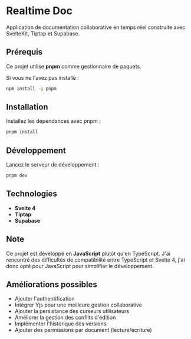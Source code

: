 # Realtime Doc

Application de documentation collaborative en temps réel construite avec SvelteKit, Tiptap et Supabase.

## Prérequis

Ce projet utilise **pnpm** comme gestionnaire de paquets.

Si vous ne l'avez pas installé :
```sh
npm install -g pnpm
```

## Installation

Installez les dépendances avec pnpm :
```sh
pnpm install
```

## Développement

Lancez le serveur de développement :
```sh
pnpm dev
```

## Technologies

- **Svelte 4** 
- **Tiptap** 
- **Supabase**

## Note

Ce projet est développé en **JavaScript** plutôt qu'en TypeScript. J'ai rencontré des difficultés de compatibilité entre TypeScript et Svelte 4, j'ai donc opté pour JavaScript pour simplifier le développement.

## Améliorations possibles

- Ajouter l'authentification
- Intégrer Yjs pour une meilleure gestion collaborative
- Ajouter la persistance des curseurs utilisateurs
- Améliorer la gestion des conflits d'édition
- Implémenter l'historique des versions
- Ajouter des permissions par document (lecture/écriture)

